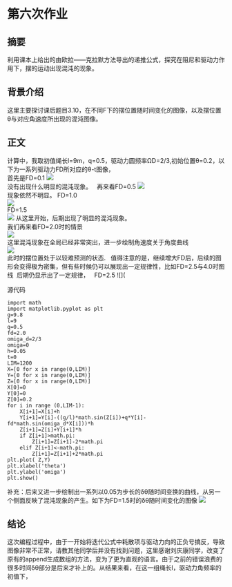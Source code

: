# 第六次作业
## 摘要
利用课本上给出的由欧拉——克拉默方法导出的递推公式，探究在阻尼和驱动力作用下，摆的运动出现混沌的现象。
## 背景介绍
这里主要探讨课后题目3.10，在不同F下的摆位置随时间变化的图像，以及摆位置θ与对应角速度所出现的混沌图像。
## 正文
计算中，我取初值绳长l=9m，q=0.5，驱动力圆频率ΩD=2/3,初始位置θ=0.2，以下为一系列驱动力FD所对应的θ-t图像，  
首先是FD=0.1
![](https://github.com/KKllc/computationalphysics_N2015301020021/blob/master/fd%3D0.1.png)  
没有出现什么明显的混沌现象。  
再来看FD=0.5
![](https://github.com/KKllc/computationalphysics_N2015301020021/blob/master/fd%3D0.5.png)  
现象依然不明显。
FD=1.0  
![](https://github.com/KKllc/computationalphysics_N2015301020021/blob/master/fd%3D1.0.png)  
FD=1.5  
![](https://github.com/KKllc/computationalphysics_N2015301020021/blob/master/fd%3D1.5.png)
从这里开始，后期出现了明显的混沌现象。  
我们再来看FD=2.0时的情景  
![](https://github.com/KKllc/computationalphysics_N2015301020021/blob/master/fd%3D2.0.png)  
这里混沌现象在全局已经非常突出，进一步绘制角速度关于角度曲线  
![](https://github.com/KKllc/computationalphysics_N2015301020021/blob/master/fd%3D2.0_theta.png)  
此时的摆位置处于以较难预测的状态.  
值得注意的是，继续增大FD后，后续的图形会变得极为密集，但有些时候仍可以展现出一定规律性，比如FD=2.5与4.0时图线  后期仍显示出了一定规律，  
FD=2.5
![](

源代码
```
import math
import matplotlib.pyplot as plt
g=9.8
l=9
q=0.5
fd=2.0
omiga_d=2/3
omiga=0
h=0.05
t=0
LIM=1200
X=[0 for x in range(0,LIM)]
Y=[0 for x in range(0,LIM)]
Z=[0 for x in range(0,LIM)]
X[0]=0
Y[0]=0
Z[0]=0.2
for i in range (0,LIM-1):
    X[i+1]=X[i]+h
    Y[i+1]=Y[i]-((g/l)*math.sin(Z[i])+q*Y[i]-fd*math.sin(omiga_d*X[i]))*h
    Z[i+1]=Z[i]+Y[i+1]*h
    if Z[i+1]>math.pi:
        Z[i+1]=Z[i+1]-2*math.pi
    elif Z[i+1]<-math.pi:
        Z[i+1]=Z[i+1]+2*math.pi
plt.plot( Z,Y)
plt.xlabel('theta')
plt.ylabel('omiga')
plt.show()
```  

补充：后来又进一步绘制出一系列以0.05为步长的δθ随时间变换的曲线，从另一个侧面反映了混沌现象的产生。如下为FD=1.5时的δθ随时间变化的图像
![](https://github.com/KKllc/computationalphysics_N2015301020021/blob/master/%CE%B4%CE%B8.png)
## 结论
这次编程过程中，由于一开始将迭代公式中耗散项与驱动力向的正负号搞反，导致图像非常不正常，请教其他同学后并没有找到问题，这里感谢刘庆康同学，改变了原有的append生成数组的方法，变为了更为直观的语言。由于之前的错误浪费的很多时间δθ部分是后来才补上的。从结果来看，在这一组绳长l，驱动力角频率的初值下，


